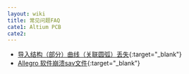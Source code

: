 ```yaml
---
layout: wiki
title: 常见问题FAQ
cate1: Altium PCB
cate2: 
---
```


* [导入结构（部分）曲线（关联圆弧）丢失](https://tiny-yhw.github.io//autocad-spline-to-polyline){:target="_blank"}
* [Allegro 软件崩溃sav文件](https://tiny-yhw.github.io//allegro-sav){:target="_blank"}